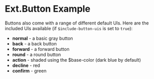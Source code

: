 # Ext.Button Example #

Buttons also come with a range of different default UIs. Here are the included UIs available (if `$include-button-uis` is set to `true`):

* __normal__ - a basic gray button
* __back__ - a back button
* __forward__ - a forward button
* __round__ - a round button
* __action__ - shaded using the $base-color (dark blue by default)
* __decline__ - red
* __confirm__ - green
